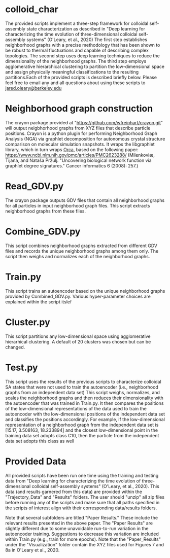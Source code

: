 # colloid_char
The provided scripts implement a three-step framework for colloidal self-assembly state characterization as described in "Deep learning for characterizing the time evolution of three-dimensional colloidal self-assembly systems" (O'Leary, et al., 2020) The first step establishes neighborhood graphs with a precise methodology that has been shown to be robust to thermal fluctuations and capable of describing complex topologies. The second step uses deep learning techniques to reduce the dimensionality of the neighborhood graphs. The third step employs agglomerative hierarchical clustering to partition the low-dimensional space and assign physically meaningful classifications to the resulting partitions.Each of the provided scripts is described briefly below. Please feel free to email any and all questions about using these scripts to jared.oleary@berkeley.edu

# Neighborhood graph construction
The crayon package provided at "https://github.com/wfreinhart/crayon.git" will output neigbhorhood graphs from XYZ files that describe particle positions. Crayon is a python plugin for performing Neighborhood Graph Analysis (NGA) via graphlet decomposition for autonomous crystal structure comparison on molecular simulation snapshots. It wraps the libgraphlet library, which in turn wraps [Orca](http://www.biolab.si/supp/orca/orca.html), based on the following paper: https://www.ncbi.nlm.nih.gov/pmc/articles/PMC2623288/ (Milenkoviæ, Tijana, and Nataša Pržulj. "Uncovering biological network function via graphlet degree signatures." Cancer informatics 6 (2008): 257.)

# Read_GDV.py 
 The crayon package outputs GDV files that contain all neighborhood graphs for all particles in input neighborhood graph files. This script extracts neighborhood graphs from these files.

# Combine_GDV.py
This script combines neighborhood graphs extracted from different GDV files and records the unique neighborhood graphs among them only. The script then weighs and normalizes each of the neighborhood graphs.

# Train.py
This script trains an autoencoder based on the unique neighborhood graphs provided by Combined_GDV.py. Various hyper-parameter choices are explained within the script itslef

# Cluster.py
This script partitions any low-dimensional space using agglomerative hierarhical clustering. A default of 20 clusters was chosen but can be changed.

# Test.py
This script uses the results of the previous scripts to characterize colloidal SA states that were not used to train the autoencoder (i.e., neighborhood graphs from an independent data set) This script weighs, normalizes, and scales the neighborhood graphs and then reduces their dimensionality with the autoencoder that was trained in Train.py. It then compares the positions of the low-dimensional representations of the data used to train the autoencoder with the low-dimensional positions of the independent data set and classifies the positions accordingly. For example, if the low-dimensional representation of a neighborhood graph from the independent data set is [15.17, 3.508163, 18.233894] and the closest low-dimensional point in the training data set adopts class C10, then the particle from the independent data set adopts this class as well

# Provided Data
All provided scripts have been run one time using the training and testing data from "Deep learning for characterizing the time evolution of three-dimensional colloidal self-assembly systems" (O'Leary, et al., 2020). This data (and results garnered from this data) are provided within the "Trajectory_Data" and "Results" folders. The user should "unzip" all zip files before running any of the scripts and make sure that all paths specified in the scripts of interest align with their corresponding data/results folders. 

Note that several subfolders are titled "Paper Results." These include the relevant results presented in the above paper. The "Paper Results" are slightly different due to some unavoidable run-to-run variation in the autoencoder training. Suggestions to decrease this variation are included within Train.py (e.g., train for more epochs). Note that the "Paper_Results" under the "Visualization" folder contain the XYZ files used for Figures 7 and 8a in O'Leary et al., 2020.


